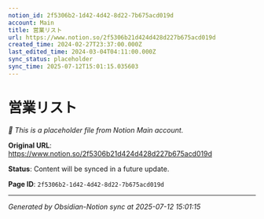 ```yaml
---
notion_id: 2f5306b2-1d42-4d42-8d22-7b675acd019d
account: Main
title: 営業リスト
url: https://www.notion.so/2f5306b21d424d428d227b675acd019d
created_time: 2024-02-27T23:37:00.000Z
last_edited_time: 2024-03-04T04:11:00.000Z
sync_status: placeholder
sync_time: 2025-07-12T15:01:15.035603
---
```


# 営業リスト

*🔄 This is a placeholder file from Notion Main account.*

**Original URL**: https://www.notion.so/2f5306b21d424d428d227b675acd019d

**Status**: Content will be synced in a future update.

**Page ID**: `2f5306b2-1d42-4d42-8d22-7b675acd019d`

---

*Generated by Obsidian-Notion sync at 2025-07-12 15:01:15*
